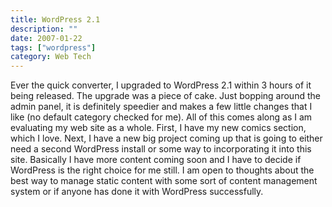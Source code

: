 ```yaml
---
title: WordPress 2.1
description: ""
date: 2007-01-22
tags: ["wordpress"]
category: Web Tech
---
```



Ever the quick converter, I upgraded to WordPress 2.1 within 3 hours of it being released.  The upgrade was a piece of cake.  Just bopping around the admin panel, it is definitely speedier and makes a few little changes that I like (no default category checked for me).  All of this comes along as I am evaluating my web site as a whole.  First, I have my new comics section, which I love.  Next, I have a new big project coming up that is going to either need a second WordPress install or some way to incorporating it into this site.  Basically I have more content coming soon and I have to decide if WordPress is the right choice for me still.  I am open to thoughts about the best way to manage static content with some sort of content management system or if anyone has done it with WordPress successfully.
